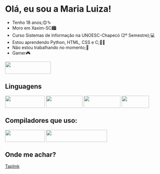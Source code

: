 # Olá, eu sou a Maria Luiza!
- Tenho 18 anos;😊♑
- Moro em Xaxim-SC🏙
- Curso Sistemas de Informação na UNOESC-Chapecó (2º Semestre);💻
- Estou aprendendo Python, HTML, CSS e C;👩‍💻
- Não estou trabalhando no momento;🙁
- Gamer🎮
<img height="40" width="150" src="https://img.shields.io/badge/PlayStation-003791?style=for-the-badge&logo=playstation&logoColor=white">

## Linguagens

<div style="display: in line block">
  <img align="center" height="40" width="130" src="https://img.shields.io/badge/Python-3776AB?style=for-the-badge&logo=python&logoColor=white">
  <img align="center" height="40" width="120" src="https://img.shields.io/badge/HTML5-E34F26?style=for-the-badge&logo=html5&logoColor=white">
  <img align="center" height="40" width="120" src="https://img.shields.io/badge/CSS3-1572B6?style=for-the-badge&logo=css3&logoColor=white">
  <img align="center" height="40" width="90" src="https://img.shields.io/badge/C-00599C?style=for-the-badge&logo=c&logoColor=white">
</div>

## Compiladores que uso:

<div style="display: in line block">
  <img align="center" height="40" width="130" src="https://img.shields.io/badge/pycharm-143?style=for-the-badge&logo=pycharm&logoColor=black&color=black&labelColor=green">
  <img align="center" height="40" width="200" src="https://img.shields.io/badge/Visual_Studio_Code-0078D4?style=for-the-badge&logo=visual%20studio%20code&logoColor=white">
</div>

## Onde me achar?
<a href="https://taplink.cc/maria_mlmf">Taplink</a>
